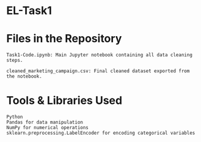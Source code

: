 # EL-Task1

# Files in the Repository
	Task1-Code.ipynb: Main Jupyter notebook containing all data cleaning steps.

	cleaned_marketing_campaign.csv: Final cleaned dataset exported from the notebook.

# Tools & Libraries Used
	Python 
	Pandas for data manipulation
	NumPy for numerical operations
	sklearn.preprocessing.LabelEncoder for encoding categorical variables
